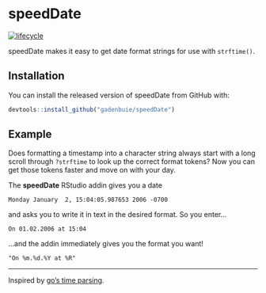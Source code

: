 
<!-- README.md is generated from README.Rmd. Please edit that file -->

# speedDate

[![lifecycle](https://img.shields.io/badge/lifecycle-experimental-orange.svg)](https://www.tidyverse.org/lifecycle/#experimental)

speedDate makes it easy to get date format strings for use with
`strftime()`.

## Installation

You can install the released version of speedDate from GitHub with:

``` r
devtools::install_github("gadenbuie/speedDate")
```

## Example

Does formatting a timestamp into a character string always start with a
long scroll through `?strftime` to look up the correct format tokens?
Now you can get those tokens faster and move on with your day.

The **speedDate** RStudio addin gives you a date

    Monday January  2, 15:04:05.987653 2006 -0700

and asks you to write it in text in the desired format. So you enter…

    On 01.02.2006 at 15:04

…and the addin immediately gives you the format you want\!

    "On %m.%d.%Y at %R"

-----

Inspired by [go’s time parsing](https://golang.org/pkg/time/#Parse).
